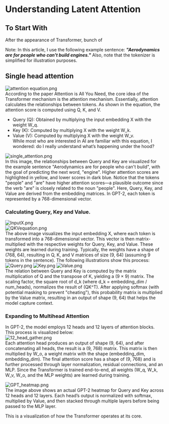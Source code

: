 # Understanding Latent Attention

## To Start With
 After the appearance of Transformer, bunch of 

 Note: In this article, I use the following example sentence: ***"Aerodynamics are for people who can't build engines."*** Also, note that the tokenizer is simplified for illustration purposes.

## Single head attention
![attention equation.png](Images%2Fattention%20equation.png)<br>
 According to the paper Attention is All You Need, the core idea of the Transformer mechanism is the attention mechanism. Essentially, attention calculates the relationships between tokens. As shown in the equation, the attention score is computed using Q, K, and V.
- Query (Q): Obtained by multiplying the input embedding X with the weight W_q.
- Key (K): Computed by multiplying X with the weight W_k.
- Value (V): Computed by multiplying X with the weight W_v. <br>
While most who are interested in AI are familiar with this equation, I wondered: do I really understand what’s happening under the hood?

![single_attention.png](Images%2Fsingle_attention.png) <br>
In this image, the relationships between Query and Key are visualized for the example sentence "Aerodynamics are for people who can't build", with the goal of predicting the next word, "engine". Higher attention scores are highlighted in yellow, and lower scores in dark blue. Notice that the tokens "people" and "are" have higher attention scores—a plausible outcome since the verb "are" is closely related to the noun "people".
Here, Query, Key, and Value are derived from the embedding matrices. In GPT-2, each token is represented by a 768-dimensional vector.

### Calculating Query, Key and Value.
![InputX.png](Images%2FInputX.png) <br>
![QKVequation.png](Images%2FQKVequation.png) <br>
The above image visualizes the input embedding X, where each token is transformed into a 768-dimensional vector. 
This vector is then matrix-multiplied with the respective weights for Query, Key, and Value. These weights are learned during training. 
Typically, the weights have a shape of (768, 64), resulting in Q, K, and V matrices of size (9, 64) (assuming 9 tokens in the sentence).
The following illustrations show this process: <br>
![Query.png](Images%2FQuery.png)
![Key.png](Images%2FKey.png)
![Value.png](Images%2FValue.png) <br>
The relation between Query and Key is computed by the matrix multiplication of Q and the transpose of K, yielding a (9 × 9) matrix. 
The scaling factor, the square root of d_k (where d_k = embedding_dim / num_heads), normalizes the result of (QK^T). 
After applying softmax (with potential masking to prevent "cheating"), this probability matrix is multiplied by the Value matrix, resulting in an output of shape (9, 64) that helps the model capture context. <br>

### Expanding to Multihead Attention
In GPT-2, the model employs 12 heads and 12 layers of attention blocks. This process is visualized below: <br>
![12_head_gather.png](Images%2F12_head_gather.png)
<br>
Each attention head produces an output of shape (9, 64), and after concatenating all heads, the result is a (9, 768) matrix. 
This matrix is then multiplied by W_o, a weight matrix with the shape (embedding_dim, embedding_dim). 
The final attention score has a shape of (9, 768) and is further processed through layer normalization, residual connections, and an MLP. Since the Transformer is trained end-to-end, all weights (W_q, W_k, W_v, W_o, and the MLP weights) are learned during training.

![GPT_heatmap.png](Images%2FGPT_heatmap.png) <br>
The image above shows an actual GPT-2 heatmap for Query and Key across 12 heads and 12 layers. 
Each head’s output is normalized with softmax, multiplied by Value, and then stacked through multiple layers before being passed to the MLP layer.<br>

This is a visualization of how the Transformer operates at its core.
